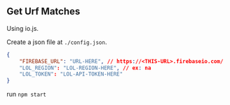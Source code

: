 Get Urf Matches
---

Using io.js.

Create a json file at `./config.json`.

```json
{
    "FIREBASE_URL": "URL-HERE", // https://<THIS-URL>.firebaseio.com/
    "LOL_REGION": "LOL-REGION-HERE", // ex: na
    "LOL_TOKEN": "LOL-API-TOKEN-HERE"
}
```

run `npm start`
